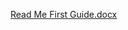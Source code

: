 
[Read Me First Guide.docx](https://github.com/user-attachments/files/16310911/Read.Me.First.Guide.docx)
